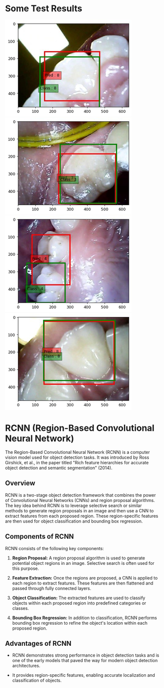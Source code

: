 # Some Test Results
![Image 1](https://github.com/khanmhmdi/Teeth-Images-Segmentation-Hoosheman-Startup-UOT/blob/main/teeth-results/msg300802854-112921.jpg)
![Image 2](https://github.com/khanmhmdi/Teeth-Images-Segmentation-Hoosheman-Startup-UOT/blob/main/teeth-results/msg300802854-112929.jpg)
![Image 3](https://github.com/khanmhmdi/Teeth-Images-Segmentation-Hoosheman-Startup-UOT/blob/main/teeth-results/msg300802854-112930.jpg)
![Image 4](https://github.com/khanmhmdi/Teeth-Images-Segmentation-Hoosheman-Startup-UOT/blob/main/teeth-results/msg300802854-112927.jpg)
# RCNN (Region-Based Convolutional Neural Network)

The Region-Based Convolutional Neural Network (RCNN) is a computer vision model used for object detection tasks. It was introduced by Ross Girshick, et al., in the paper titled "Rich feature hierarchies for accurate object detection and semantic segmentation" (2014).

## Overview

RCNN is a two-stage object detection framework that combines the power of Convolutional Neural Networks (CNNs) and region proposal algorithms. The key idea behind RCNN is to leverage selective search or similar methods to generate region proposals in an image and then use a CNN to extract features from each proposed region. These region-specific features are then used for object classification and bounding box regression.

## Components of RCNN

RCNN consists of the following key components:

1. **Region Proposal:** A region proposal algorithm is used to generate potential object regions in an image. Selective search is often used for this purpose.

2. **Feature Extraction:** Once the regions are proposed, a CNN is applied to each region to extract features. These features are then flattened and passed through fully connected layers.

3. **Object Classification:** The extracted features are used to classify objects within each proposed region into predefined categories or classes.

4. **Bounding Box Regression:** In addition to classification, RCNN performs bounding box regression to refine the object's location within each proposed region.

## Advantages of RCNN

- RCNN demonstrates strong performance in object detection tasks and is one of the early models that paved the way for modern object detection architectures.

- It provides region-specific features, enabling accurate localization and classification of objects.

